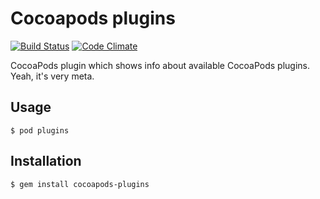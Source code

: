 # Cocoapods plugins

[![Build Status](https://img.shields.io/travis/CocoaPods/cocoapods-plugins.svg)](https://travis-ci.org/CocoaPods/cocoapods-plugins)
[![Code Climate](https://img.shields.io/codeclimate/github/CocoaPods/cocoapods-plugins.svg)](https://codeclimate.com/github/CocoaPods/cocoapods-plugins)

CocoaPods plugin which shows info about available CocoaPods plugins. Yeah, it's very meta.

## Usage

    $ pod plugins

## Installation

    $ gem install cocoapods-plugins
